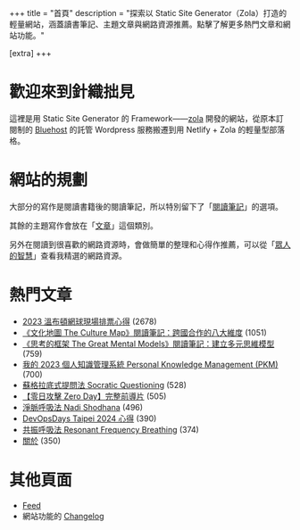 +++
title = "首頁"
description = "探索以 Static Site Generator（Zola）打造的輕量網站，涵蓋讀書筆記、主題文章與網路資源推薦。點擊了解更多熱門文章和網站功能。"

[extra]
+++

# 歡迎來到針織拙見

這裡是用 Static Site Generator 的 Framework——[zola](https://www.getzola.org/documentation/getting-started/overview/) 開發的網站，從原本訂閱制的 [Bluehost](https://www.bluehost.com/) 的託管 Wordpress 服務搬遷到用 Netlify + Zola 的輕量型部落格。

# 網站的規劃

大部分的寫作是閱讀書籍後的閱讀筆記，所以特別留下了「[閱讀筆記](reading-notes/)」的選項。

其餘的主題寫作會放在「[文章](blog/)」這個類別。

另外在閱讀到很喜歡的網路資源時，會做簡單的整理和心得作推薦，可以從「[眾人的智慧](wistom/)」查看我精選的網路資源。

# 熱門文章
* [2023 溫布頓網球現場排票心得](/blog/2023-wimbledon-tennis/) <span class="view-count">(2678)</span>
* [《文化地圖 The Culture Map》閱讀筆記：跨國合作的八大維度](/reading-notes/the-culture-map/) <span class="view-count">(1051)</span>
* [《思考的框架 The Great Mental Models》閱讀筆記：建立多元思維模型](/reading-notes/the-great-mental-models/) <span class="view-count">(759)</span>
* [我的 2023 個人知識管理系統 Personal Knowledge Management (PKM)](/blog/2023-personal-knowledge-management/) <span class="view-count">(700)</span>
* [蘇格拉底式提問法 Socratic Questioning](/wisdom/methods/socratic-questioning/) <span class="view-count">(528)</span>
* [【零日攻擊 Zero Day】完整前導片](/wisdom/videos/zero-day-trailer/) <span class="view-count">(505)</span>
* [淨脈呼吸法 Nadi Shodhana](/wisdom/methods/nadi-shodhana/) <span class="view-count">(496)</span>
* [DevOpsDays Taipei 2024 心得](/blog/2024-devopsdays-taipei/) <span class="view-count">(390)</span>
* [共振呼吸法 Resonant Frequency Breathing](/wisdom/methods/resonant-frequency-breathing/) <span class="view-count">(374)</span>
* [關於](/about/) <span class="view-count">(350)</span>


# 其他頁面
* [Feed](/atom.xml)
* 網站功能的 [Changelog](@/changelog/index.md)
